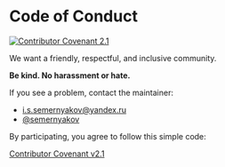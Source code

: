 # Code of Conduct

[![Contributor Covenant 2.1](https://img.shields.io/badge/Contributor%20Covenant-2.1-4baaaa?style=flat-square)](https://www.contributor-covenant.org/)

We want a friendly, respectful, and inclusive community.

**Be kind. No harassment or hate.**

If you see a problem, contact the maintainer: 
- [i.s.semernyakov@yandex.ru](mailto:i.s.semernyakov@yandex.ru)
- [@semernyakov](https://t.me/semernyakov)

By participating, you agree to follow this simple code:

[Contributor Covenant v2.1](https://www.contributor-covenant.org/)
